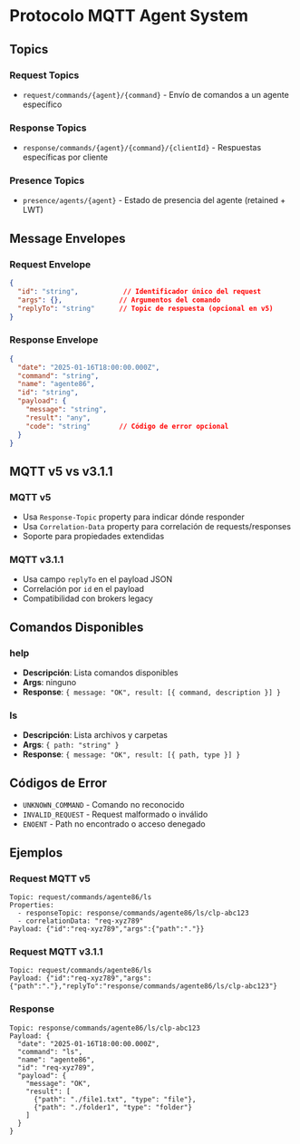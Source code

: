 # Protocolo MQTT Agent System

## Topics

### Request Topics
- `request/commands/{agent}/{command}` - Envío de comandos a un agente específico

### Response Topics
- `response/commands/{agent}/{command}/{clientId}` - Respuestas específicas por cliente

### Presence Topics
- `presence/agents/{agent}` - Estado de presencia del agente (retained + LWT)

## Message Envelopes

### Request Envelope
```json
{
  "id": "string",           // Identificador único del request
  "args": {},              // Argumentos del comando
  "replyTo": "string"      // Topic de respuesta (opcional en v5)
}
```

### Response Envelope
```json
{
  "date": "2025-01-16T18:00:00.000Z",
  "command": "string",
  "name": "agente86",
  "id": "string",
  "payload": {
    "message": "string",
    "result": "any",
    "code": "string"       // Código de error opcional
  }
}
```

## MQTT v5 vs v3.1.1

### MQTT v5
- Usa `Response-Topic` property para indicar dónde responder
- Usa `Correlation-Data` property para correlación de requests/responses
- Soporte para propiedades extendidas

### MQTT v3.1.1
- Usa campo `replyTo` en el payload JSON
- Correlación por `id` en el payload
- Compatibilidad con brokers legacy

## Comandos Disponibles

### help
- **Descripción**: Lista comandos disponibles
- **Args**: ninguno
- **Response**: `{ message: "OK", result: [{ command, description }] }`

### ls
- **Descripción**: Lista archivos y carpetas
- **Args**: `{ path: "string" }`
- **Response**: `{ message: "OK", result: [{ path, type }] }`

## Códigos de Error

- `UNKNOWN_COMMAND` - Comando no reconocido
- `INVALID_REQUEST` - Request malformado o inválido
- `ENOENT` - Path no encontrado o acceso denegado

## Ejemplos

### Request MQTT v5
```
Topic: request/commands/agente86/ls
Properties:
  - responseTopic: response/commands/agente86/ls/clp-abc123
  - correlationData: "req-xyz789"
Payload: {"id":"req-xyz789","args":{"path":"."}}
```

### Request MQTT v3.1.1
```
Topic: request/commands/agente86/ls
Payload: {"id":"req-xyz789","args":{"path":"."},"replyTo":"response/commands/agente86/ls/clp-abc123"}
```

### Response
```
Topic: response/commands/agente86/ls/clp-abc123
Payload: {
  "date": "2025-01-16T18:00:00.000Z",
  "command": "ls",
  "name": "agente86",
  "id": "req-xyz789",
  "payload": {
    "message": "OK",
    "result": [
      {"path": "./file1.txt", "type": "file"},
      {"path": "./folder1", "type": "folder"}
    ]
  }
}
```
